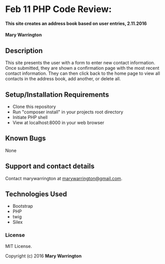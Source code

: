 # Feb 11 PHP Code Review:

#### This site creates an address book based on user entries, 2.11.2016

#### Mary Warrington

## Description

This site presents the user with a form to enter new contact information. Once submitted, they are shown a confirmation page with the most recent contact information. They can then click back to the home page to view all contacts in the address book, add another, or delete all.

## Setup/Installation Requirements

* Clone this repository
* Run "composer install" in your projects root directory
* Initiate PHP shell
* View at localhost:8000 in your web browser

## Known Bugs

None

## Support and contact details

Contact marywarrington at marywarrington@gmail.com.

## Technologies Used

* Bootstrap
* PHP
* twig
* Silex

### License
MIT License.

Copyright (c) 2016 **Mary Warrington**
